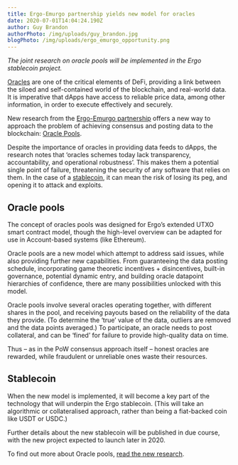 ```yaml
---
title: Ergo-Emurgo partnership yields new model for oracles
date: 2020-07-01T14:04:24.190Z
author: Guy Brandon
authorPhoto: /img/uploads/guy_brandon.jpg
blogPhoto: /img/uploads/ergo_emurgo_opportunity.png
---
```

*The joint research on oracle pools will be implemented in the Ergo stablecoin project.*

[Oracles](https://ergoplatform.org/en/blog/2020_04_04_building_ergo_oracles/) are one of the critical elements of DeFi, providing a link between the siloed and self-contained world of the blockchain, and real-world data. It is imperative that dApps have access to reliable price data, among other information, in order to execute effectively and securely.

New research from the [Ergo-Emurgo partnership](https://ergoplatform.org/en/blog/2020_06_09_press_release/) offers a new way to approach the problem of achieving consensus and posting data to the blockchain: [Oracle Pools](https://github.com/Emurgo/Emurgo-Research/blob/master/oracles/Oracle-Pools.md).

Despite the importance of oracles in providing data feeds to dApps, the research notes that ‘oracles schemes today lack transparency, accountability, and operational robustness’. This makes them a potential single point of failure, threatening the security of any software that relies on them. In the case of a [stablecoin](https://ergoplatform.org/en/blog/2020_05_05_stablecoins/), it can mean the risk of losing its peg, and opening it to attack and exploits.

## Oracle pools

The concept of oracles pools was designed for Ergo’s extended UTXO smart contract model, though the high-level overview can be adapted for use in Account-based systems (like Ethereum).

Oracle pools are a new model which attempt to address said issues, while also providing further new capabilities. From guaranteeing the data posting schedule, incorporating game theoretic incentives + disincentives, built-in governance, potential dynamic entry, and building oracle datapoint hierarchies of confidence, there are many possibilities unlocked with this model.

Oracle pools involve several oracles operating together, with different shares in the pool, and receiving payouts based on the reliability of the data they provide. (To determine the ‘true’ value of the data, outliers are removed and the data points averaged.) To participate, an oracle needs to post collateral, and can be ‘fined’ for failure to provide high-quality data on time.

Thus – as in the PoW consensus approach itself – honest oracles are rewarded, while fraudulent or unreliable ones waste their resources.

## Stablecoin

When the new model is implemented, it will become a key part of the technology that will underpin the Ergo stablecoin. (This will take an algorithmic or collateralised approach, rather than being a fiat-backed coin like USDT or USDC.)

Further details about the new stablecoin will be published in due course, with the new project expected to launch later in 2020.

To find out more about Oracle pools, [read the new research](https://github.com/Emurgo/Emurgo-Research/blob/master/oracles/Oracle-Pools.md).
